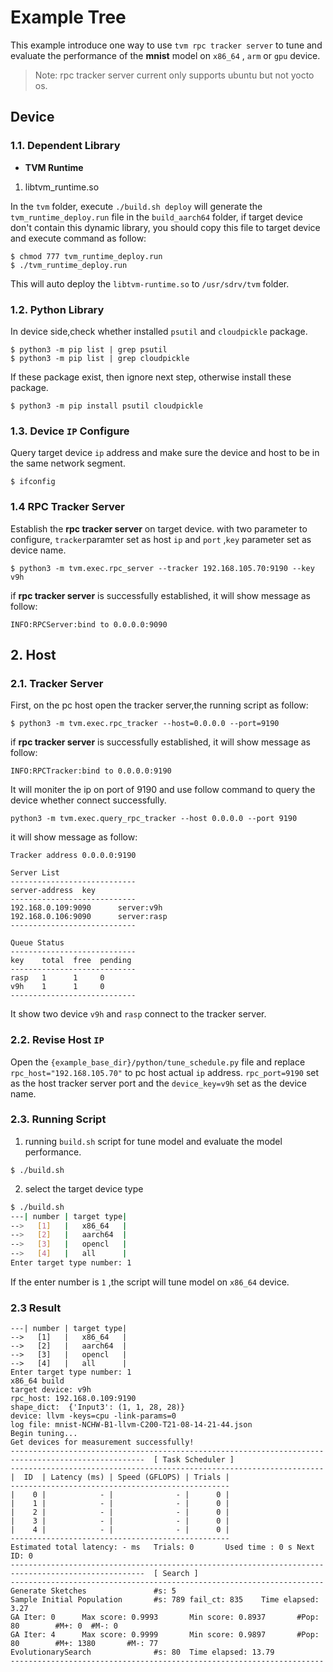 # Example Tree
This example introduce one way to use `tvm rpc tracker server` to tune and evaluate the performance of  the **mnist** model  on `x86_64` , `arm` or `gpu` device.

> Note: rpc tracker server current only supports ubuntu but not yocto os.

## Device

### 1.1. Dependent Library
- **TVM Runtime**
1. libtvm_runtime.so

In the `tvm` folder, execute `./build.sh deploy` will generate the `tvm_runtime_deploy.run` file in the `build_aarch64` folder,  if target device don't contain this dynamic library, you should copy this file to target device and execute command as follow:

```shell
$ chmod 777 tvm_runtime_deploy.run
$ ./tvm_runtime_deploy.run
```

This will auto deploy the `libtvm-runtime.so` to `/usr/sdrv/tvm` folder.

### 1.2. Python Library

In device side,check whether installed `psutil` and `cloudpickle` package.

```shell
$ python3 -m pip list | grep psutil
$ python3 -m pip list | grep cloudpickle
```

If these package exist, then ignore next step, otherwise install these package.

```shell
$ python3 -m pip install psutil cloudpickle
```

### 1.3.  Device `IP`  Configure

Query target device `ip` address and make sure the device and host to be in the same network segment.

```shell
$ ifconfig
```

### 1.4 RPC Tracker Server

Establish the **rpc tracker server**  on target device. with two parameter to configure, `tracker`paramter set as host `ip` and `port` ,`key` parameter set as device name.

```shell
$ python3 -m tvm.exec.rpc_server --tracker 192.168.105.70:9190 --key v9h
```

if **rpc tracker server** is successfully established, it will show message as follow:

```
INFO:RPCServer:bind to 0.0.0.0:9090
```

## 2. Host

### 2.1. Tracker Server

First, on the pc host open the tracker server,the running script as follow:

```shell
$ python3 -m tvm.exec.rpc_tracker --host=0.0.0.0 --port=9190
```

if **rpc tracker server** is successfully established, it will show message as follow:

```shell
INFO:RPCTracker:bind to 0.0.0.0:9190
```

It will moniter the ip on port of 9190 and use follow command to query the device whether connect successfully.

```
python3 -m tvm.exec.query_rpc_tracker --host 0.0.0.0 --port 9190
```
it will show message as follow:
```
Tracker address 0.0.0.0:9190

Server List
----------------------------
server-address  key
----------------------------
192.168.0.109:9090      server:v9h
192.168.0.106:9090      server:rasp
----------------------------

Queue Status
----------------------------
key    total  free  pending
----------------------------
rasp   1      1     0      
v9h    1      1     0      
----------------------------
```

It show two device `v9h` and `rasp` connect to the tracker server.

### 2.2. Revise Host `IP`

Open the `{example_base_dir}/python/tune_schedule.py` file and replace  `rpc_host="192.168.105.70"` to pc host actual `ip` address. `rpc_port=9190` set as the host tracker server port and the `device_key=v9h` set as the device name.

### 2.3. Running Script

1. running `build.sh` script for tune model and evaluate the model performance.

```shell
$ ./build.sh
```

2. select the target device type

```bash
$ ./build.sh
---| number | target type|
-->   [1]   |   x86_64   |
-->   [2]   |   aarch64  |
-->   [3]   |   opencl   |
-->   [4]   |   all      |
Enter target type number: 1
```
If the enter number is `1` ,the script will tune model on `x86_64` device.

### 2.3 Result

```shell
---| number | target type|                                               
-->   [1]   |   x86_64   |                                               
-->   [2]   |   aarch64  |                                               
-->   [3]   |   opencl   | 
-->   [4]   |   all      |
Enter target type number: 1
x86_64 build
target device: v9h
rpc_host: 192.168.0.109:9190
shape_dict:  {'Input3': (1, 1, 28, 28)}
device: llvm -keys=cpu -link-params=0
log file: mnist-NCHW-B1-llvm-C200-T21-08-14-21-44.json
Begin tuning...
Get devices for measurement successfully!
----------------------------------------------------------------------
------------------------------  [ Task Scheduler ]
----------------------------------------------------------------------
|  ID  | Latency (ms) | Speed (GFLOPS) | Trials |
-------------------------------------------------
|    0 |            - |              - |      0 |
|    1 |            - |              - |      0 |
|    2 |            - |              - |      0 |
|    3 |            - |              - |      0 |
|    4 |            - |              - |      0 |
-------------------------------------------------
Estimated total latency: - ms   Trials: 0       Used time : 0 s Next ID: 0
----------------------------------------------------------------------
------------------------------  [ Search ]
----------------------------------------------------------------------
Generate Sketches               #s: 5
Sample Initial Population       #s: 789 fail_ct: 835    Time elapsed: 3.27
GA Iter: 0      Max score: 0.9993       Min score: 0.8937       #Pop: 80        #M+: 0  #M-: 0
GA Iter: 4      Max score: 0.9999       Min score: 0.9897       #Pop: 80        #M+: 1380       #M-: 77
EvolutionarySearch              #s: 80  Time elapsed: 13.79
----------------------------------------------------------------------
```

